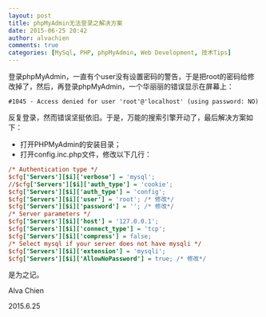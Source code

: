 ```yaml
---
layout: post
title: phpMyAdmin无法登录之解决方案
date: 2015-06-25 20:42
author: alvachien
comments: true
categories: [MySql, PHP, phpMyAdmin, Web Development, 技术Tips]
---
```

登录phpMyAdmin，一直有个user没有设置密码的警告，于是把root的密码给修改掉了，然后，再登录phpMyAdmin，一个华丽丽的错误显示在屏幕上：
```log
#1045 - Access denied for user 'root'@'localhost' (using password: NO)
```

反复登录，然而错误坚挺依旧。于是，万能的搜索引擎开动了，最后解决方案如下：
- 打开PHPMyAdmin的安装目录；
- 打开config.inc.php文件，修改以下几行：

```ini
/* Authentication type */
$cfg['Servers'][$i]['verbose'] = 'mysql';
//$cfg['Servers'][$i]['auth_type'] = 'cookie';
$cfg['Servers'][$i]['auth_type'] = 'config';
$cfg['Servers'][$i]['user'] = 'root'; /* 修改*/
$cfg['Servers'][$i]['password'] = ''; /* 修改*/
/* Server parameters */
$cfg['Servers'][$i]['host'] = '127.0.0.1';
$cfg['Servers'][$i]['connect_type'] = 'tcp';
$cfg['Servers'][$i]['compress'] = false;
/* Select mysql if your server does not have mysqli */
$cfg['Servers'][$i]['extension'] = 'mysqli';
$cfg['Servers'][$i]['AllowNoPassword'] = true; /* 修改*/
```

是为之记。

Alva Chien

2015.6.25
